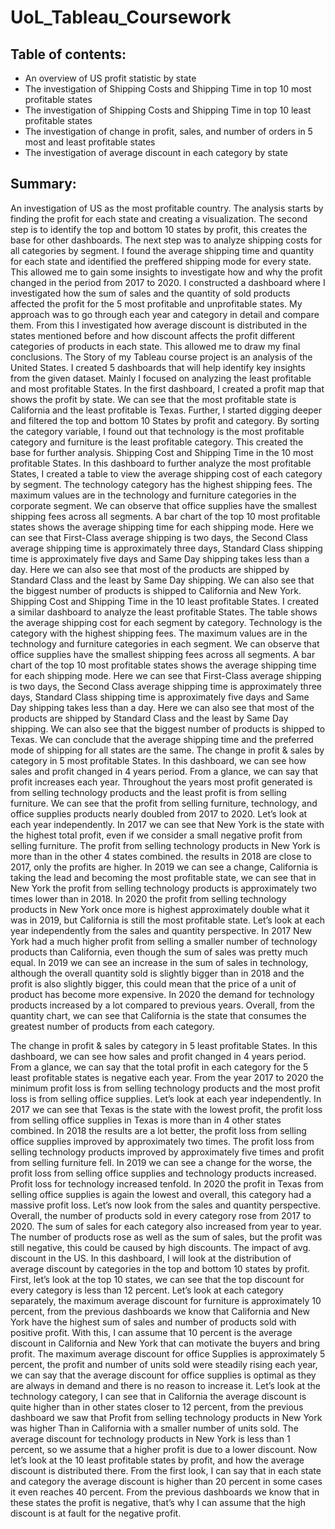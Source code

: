 # UoL_Tableau_Coursework

## Table of contents:
*	An overview of US profit statistic by state
*	The investigation of Shipping Costs and Shipping Time in top 10 most profitable states
*	The investigation of Shipping Costs and Shipping Time in top 10 least profitable states
*	The investigation of change in profit, sales, and number of orders in 5 most and least profitable states
*	The investigation of average discount in each category by state

## Summary:
An investigation of US as the most profitable country. The analysis starts by finding the profit for each state and creating a visualization. The second step is to identify the top and bottom 10 states by profit, this creates the base for other dashboards. The next step was to analyze shipping costs for all categories by segment. I found the average shipping time and quantity for each state and identified the preffered shipping mode for every state. This allowed me to gain some insights to investigate how and why the profit changed in the period from 2017 to 2020. I constructed a dashboard where I investigated how the sum of sales and the quantity of sold products affected the profit for the 5 most profitable and unprofitable states. My approach was to go through each year and category in detail and compare them. From this I investigated how average discount is distributed in the states mentioned before and how discount affects the profit different categories of products in each state. This allowed me to draw my final conclusions.
The Story of my Tableau course project is an analysis of the United States. I created 5 dashboards that will help identify key insights from the given dataset. Mainly I focused on analyzing the least profitable and most profitable States. In the first dashboard, I created a profit map that shows the profit by state. We can see that the most profitable state is California and the least profitable is Texas. Further, I started digging deeper and filtered the top and bottom 10 States by profit and category.  By sorting the category variable, I found out that technology is the most profitable category and furniture is the least profitable category. This created the base for further analysis.
Shipping Cost and Shipping Time in the 10 most profitable States. In this dashboard to further analyze the most profitable States, I created a table to view the average shipping cost of each category by segment. The technology category has the highest shipping fees. The maximum values are in the technology and furniture categories in the corporate segment. We can observe that office supplies have the smallest shipping fees across all segments. A bar chart of the top 10 most profitable states shows the average shipping time for each shipping mode. Here we can see that First-Class average shipping is two days, the Second Class average shipping time is approximately three days, Standard Class shipping time is approximately five days and Same Day shipping takes less than a day. Here we can also see that most of the products are shipped by Standard Class and the least by Same Day shipping. We can also see that the biggest number of products is shipped to California and New York.
Shipping Cost and Shipping Time in the 10 least profitable States. I created a similar dashboard to analyze the least profitable States. The table shows the average shipping cost for each segment by category. Technology is the category with the highest shipping fees. The maximum values are in the technology and furniture categories in each segment. We can observe that office supplies have the smallest shipping fees across all segments. A bar chart of the top 10 most profitable states shows the average shipping time for each shipping mode. Here we can see that First-Class average shipping is two days, the Second Class average shipping time is approximately three days, Standard Class shipping time is approximately five days and Same Day shipping takes less than a day. Here we can also see that most of the products are shipped by Standard Class and the least by Same Day shipping. We can also see that the biggest number of products is shipped to Texas. We can conclude that the average shipping time and the preferred mode of shipping for all states are the same.
The change in profit & sales by category in 5 most profitable States. In this dashboard, we can see how sales and profit changed in 4 years period. From a glance, we can say that profit increases each year. Throughout the years most profit generated is from selling technology products and the least profit is from selling furniture. We can see that the profit from selling furniture, technology, and office supplies products nearly doubled from 2017 to 2020. Let’s look at each year independently. In 2017 we can see that New York is the state with the highest total profit, even if we consider a small negative profit from selling furniture. The profit from selling technology products in New York is more than in the other 4 states combined. the results in 2018 are close to 2017, only the profits are higher. In 2019 we can see a change, California is taking the lead and becoming the most profitable state, we can see that in New York the profit from selling technology products is approximately two times lower than in 2018. In 2020 the profit from selling technology products in New York once more is highest approximately double what it was in 2019, but California is still the most profitable state. Let’s look at each year independently from the sales and quantity perspective. In 2017 New York had a much higher profit from selling a smaller number of technology products than California, even though the sum of sales was pretty much equal. In 2019 we can see an increase in the sum of sales in technology, although the overall quantity sold is slightly bigger than in 2018 and the profit is also slightly bigger, this could mean that the price of a unit of product has become more expensive. In 2020 the demand for technology products increased by a lot compared to previous years. Overall, from the quantity chart, we can see that California is the state that consumes the greatest number of products from each category.

The change in profit & sales by category in 5 least profitable States. In this dashboard, we can see how sales and profit changed in 4 years period. From a glance, we can say that the total profit in each category for the 5 least profitable states is negative each year. From the year 2017 to 2020 the minimum profit loss is from selling technology products and the most profit loss is from selling office supplies. Let’s look at each year independently. In 2017 we can see that Texas is the state with the lowest profit, the profit loss from selling office supplies in Texas is more than in 4 other states combined. In 2018 the results are a lot better, the profit loss from selling office supplies improved by approximately two times. The profit loss from selling technology products improved by approximately five times and profit from selling furniture fell. In 2019 we can see a change for the worse, the profit loss from selling office supplies and technology products increased. Profit loss for technology increased tenfold. In 2020 the profit in Texas from selling office supplies is again the lowest and overall, this category had a massive profit loss. Let’s now look from the sales and quantity perspective. Overall, the number of products sold in every category rose from 2017 to 2020. The sum of sales for each category also increased from year to year. The number of products rose as well as the sum of sales, but the profit was still negative, this could be caused by high discounts.
The impact of avg. discount in the US. In this dashboard, I will look at the distribution of average discount by categories in the top and bottom 10 states by profit. First, let’s look at the top 10 states, we can see that the top discount for every category is less than 12 percent. Let’s look at each category separately, the maximum average discount for furniture is approximately 10 percent, from the previous dashboards we know that California and New York have the highest sum of sales and number of products sold with positive profit. With this, I can assume that 10 percent is the average discount in California and New York that can motivate the buyers and bring profit. The maximum average discount for office Supplies is approximately 5 percent, the profit and number of units sold were steadily rising each year, we can say that the average discount for office supplies is optimal as they are always in demand and there is no reason to increase it. Let’s look at the technology category, I can see that in California the average discount is quite higher than in other states closer to 12 percent, from the previous dashboard we saw that Profit from selling technology products in New York was higher Than in California with a smaller number of units sold. The average discount for technology products in New York is less than 1 percent, so we assume that a higher profit is due to a lower discount.
Now let’s look at the 10 least profitable states by profit, and how the average discount is distributed there. From the first look, I can say that in each state and category the average discount is higher than 20 percent in some cases it even reaches 40 percent. From the previous dashboards we know that in these states the profit is negative, that’s why I can assume that the high discount is at fault for the negative profit.
